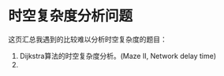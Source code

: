 # 时空复杂度分析问题

这页汇总我遇到的比较难以分析时空复杂度的题目：

1. Dijkstra算法的时空复杂度分析。\(Maze II, Network delay time\)
2. 


















